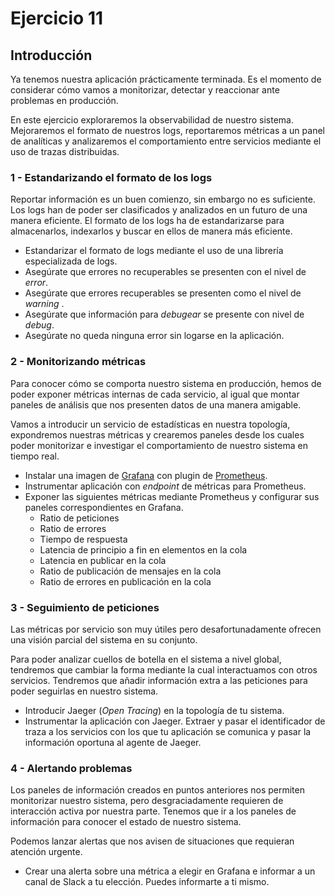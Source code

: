 # Ejercicio 11

## Introducción

Ya tenemos nuestra aplicación prácticamente terminada. Es el momento de considerar cómo vamos a monitorizar, detectar y reaccionar ante problemas en producción.

En este ejercicio exploraremos la observabilidad de nuestro sistema. Mejoraremos el formato de nuestros logs, reportaremos métricas a un panel de analíticas y analizaremos el comportamiento entre servicios mediante el uso de trazas distribuidas.

### 1 - Estandarizando el formato de los logs

Reportar información es un buen comienzo, sin embargo no es suficiente. Los logs han de poder ser clasificados y analizados en un futuro de una manera eficiente. El formato de los logs ha de estandarizarse para almacenarlos, indexarlos y buscar en ellos de manera más eficiente.

- Estandarizar el formato de logs mediante el uso de una librería especializada de logs.
- Asegúrate que errores no recuperables se presenten con el nivel de _error_.
- Asegúrate que errores recuperables se presenten como el nivel de _warning_ .
- Asegúrate que información para _debugear_ se presente con nivel de _debug_.
- Asegúrate no queda ninguna error sin logarse en la aplicación.

### 2 - Monitorizando métricas

Para conocer cómo se comporta nuestro sistema en producción, hemos de poder exponer métricas internas de cada servicio, al igual que montar paneles de análisis que nos presenten datos de una manera amigable.

Vamos a introducir un servicio de estadísticas en nuestra topología, expondremos nuestras métricas y crearemos paneles desde los cuales poder monitorizar e investigar el comportamiento de nuestro sistema en tiempo real.

- Instalar una imagen de [Grafana](https://grafana.com/) con plugin de [Prometheus](https://prometheus.io/).
- Instrumentar aplicación con _endpoint_ de métricas para Prometheus.
- Exponer las siguientes métricas mediante Prometheus y configurar sus paneles correspondientes en Grafana.
  - Ratio de peticiones
  - Ratio de errores
  - Tiempo de respuesta
  - Latencia de principio a fin en elementos en la cola
  - Latencia en publicar en la cola
  - Ratio de publicación de mensajes en la cola
  - Ratio de errores en publicación en la cola

### 3 - Seguimiento de peticiones

Las métricas por servicio son muy útiles pero desafortunadamente ofrecen una visión parcial del sistema en su conjunto.

Para poder analizar cuellos de botella en el sistema a nivel global, tendremos que cambiar la forma mediante la cual interactuamos con otros servicios. Tendremos que añadir información extra a las peticiones para poder seguirlas en nuestro sistema.

- Introducir Jaeger (_Open Tracing_) en la topología de tu sistema.
- Instrumentar la aplicación con Jaeger. Extraer y pasar el identificador de traza a los servicios con los que tu aplicación se comunica y pasar la información oportuna al agente de Jaeger.

### 4 - Alertando problemas

Los paneles de información creados en puntos anteriores nos permiten monitorizar nuestro sistema, pero desgraciadamente requieren de interacción activa por nuestra parte. Tenemos que ir a los paneles de información para conocer el estado de nuestro sistema.

Podemos lanzar alertas que nos avisen de situaciones que requieran atención urgente.

- Crear una alerta sobre una métrica a elegir en Grafana e informar a un canal de Slack a tu elección. Puedes informarte a ti mismo.
